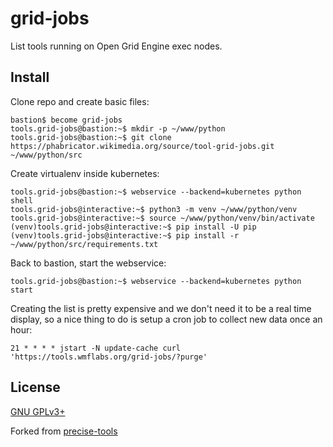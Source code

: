 grid-jobs
=========

List tools running on Open Grid Engine exec nodes.

Install
-------

Clone repo and create basic files:
```
bastion$ become grid-jobs
tools.grid-jobs@bastion:~$ mkdir -p ~/www/python
tools.grid-jobs@bastion:~$ git clone https://phabricator.wikimedia.org/source/tool-grid-jobs.git ~/www/python/src
```

Create virtualenv inside kubernetes:
```
tools.grid-jobs@bastion:~$ webservice --backend=kubernetes python shell
tools.grid-jobs@interactive:~$ python3 -m venv ~/www/python/venv
tools.grid-jobs@interactive:~$ source ~/www/python/venv/bin/activate
(venv)tools.grid-jobs@interactive:~$ pip install -U pip
(venv)tools.grid-jobs@interactive:~$ pip install -r ~/www/python/src/requirements.txt
```

Back to bastion, start the webservice:
```
tools.grid-jobs@bastion:~$ webservice --backend=kubernetes python start
```

Creating the list is pretty expensive and we don't need it to be a real time
display, so a nice thing to do is setup a cron job to collect new data once an
hour:
```
21 * * * * jstart -N update-cache curl 'https://tools.wmflabs.org/grid-jobs/?purge'
```

License
-------
[GNU GPLv3+](//www.gnu.org/copyleft/gpl.html "GNU GPLv3+")

Forked from
[precise-tools](https://phabricator.wikimedia.org/source/tool-precise-tools/)
